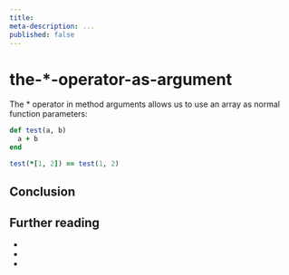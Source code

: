 ```yaml
---
title:
meta-description: ...
published: false
---
```

# the-*-operator-as-argument

The * operator in method arguments allows us to use an array as normal function parameters:


```ruby
def test(a, b)
  a + b
end

test(*[1, 2]) == test(1, 2)
```

## Conclusion

## Further reading

-
-
-



